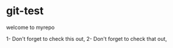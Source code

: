 # git-test

welcome to myrepo

1- Don't forget to check this out,
2- Don't forget to check that out,

